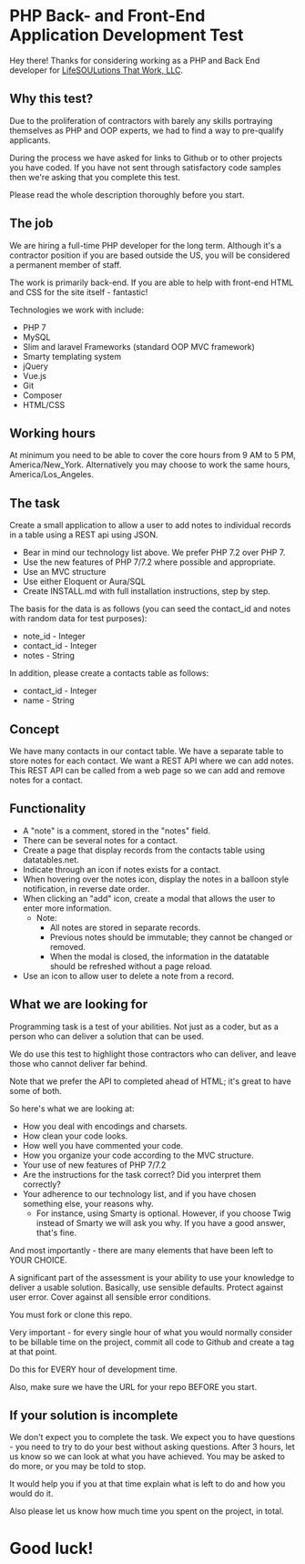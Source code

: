 # PHP Back- and Front-End Application Development Test

Hey there! Thanks for considering working as a PHP and Back End developer for
<a href="https://www.marymorrissey.com/">LifeSOULutions That Work, LLC</a>.

## Why this test?

Due to the proliferation of contractors with barely any skills portraying themselves as
PHP and OOP experts, we had to find a way to pre-qualify applicants.

During the process we have asked for links to Github or to other projects you have coded.
If you have not sent through satisfactory code samples then we're asking that you complete this
test.

Please read the whole description thoroughly before you start.

## The job

We are hiring a full-time PHP developer for the long term. Although it's a contractor position
if you are based outside the US, you will be considered a permanent member of staff.

The work is primarily back-end. If you are able to help with front-end HTML and CSS for
the site itself - fantastic!

Technologies we work with include:
- PHP 7
- MySQL
- Slim and laravel Frameworks (standard OOP MVC framework)
- Smarty templating system
- jQuery
- Vue.js
- Git
- Composer
- HTML/CSS

## Working hours

At minimum you need to be able to cover the core hours from 9 AM to 5 PM,
America/New_York. Alternatively you may choose to work the same hours, America/Los_Angeles.

## The task

Create a small application to allow a user to add notes to individual records in a table using
a REST api using JSON.

- Bear in mind our technology list above. We prefer PHP 7.2 over PHP 7.
- Use the new features of PHP 7/7.2 where possible and appropriate.
- Use an MVC structure
- Use either Eloquent or Aura/SQL
- Create INSTALL.md with full installation instructions, step by step.

The basis for the data is as follows (you can seed the contact_id and notes with random data for test purposes):
 - note_id - Integer
 - contact_id - Integer
 - notes - String

In addition, please create a contacts table as follows:
 - contact_id - Integer
 - name - String

## Concept
We have many contacts in our contact table. We have a separate table to store notes for each contact. We want a REST
API where we can add notes. This REST API can be called from a web page so we can add and remove notes for a contact.

## Functionality
 - A "note" is a comment, stored in the "notes" field.
 - There can be several notes for a contact.
 - Create a page that display records from the contacts table using datatables.net.
 - Indicate through an icon if notes exists for a contact.
 - When hovering over the notes icon, display the notes in a balloon style notification, in reverse date order.
 - When clicking an "add" icon, create a modal that allows the user to enter more information.
   - Note:
     - All notes are stored in separate records.
     - Previous notes should be immutable; they cannot be changed or removed.
     - When the modal is closed, the information in the datatable should be refreshed without a page reload.
 - Use an icon to allow user to delete a note from a record.

## What we are looking for

Programming task is a test of your abilities. Not just as a coder, but as a
person who can deliver a solution that can be used.

We do use this test to highlight those contractors who can deliver, and leave those
who cannot deliver far behind.

Note that we prefer the API to completed ahead of HTML; it's great to have some of both.

So here's what we are looking at:

- How you deal with encodings and charsets.
- How clean your code looks.
- How well you have commented your code.
- How you organize your code according to the MVC structure.
- Your use of new features of PHP 7/7.2
- Are the instructions for the task correct? Did you interpret them correctly?
- Your adherence to our technology list, and if you have chosen something else, your reasons why.
  - For instance, using Smarty is optional. However, if you choose Twig instead of Smarty we will ask you why.
    If you have a good answer, that's fine.

And most importantly - there are many elements that have been left to YOUR CHOICE.

A significant part of the assessment is your ability to use your knowledge to deliver a
usable solution. Basically, use sensible defaults. Protect against user error.
Cover against all sensible error conditions.

You must fork or clone this repo.

Very important - for every single hour of what you would normally consider to be billable time on the project,
commit all code to Github and create a tag at that point.

Do this for EVERY hour of development time.

Also, make sure we have the URL for your repo BEFORE you start.

## If your solution is incomplete

We don't expect you to complete the task. We expect you to have questions - you need to try to do your
best without asking questions. After 3 hours, let us know so we can look at what you have achieved. You
may be asked to do more, or you may be told to stop.

It would help you if you at that time explain what is left to do and how you would do it.

Also please let us know how much time you spent on the project, in total.

# Good luck!
